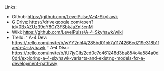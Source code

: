 Links:

* Github: https://github.com/LevelPulse/A-4-Skyhawk
* G Drive: https://drive.google.com/open?id=0BxAZUz39dY8GY3FSbkJaZnI5cnM
* Wiki: https://github.com/LevelPulse/A-4-Skyhawk/wiki
* Trello: 
      * A-4 Dev: https://trello.com/invite/b/wYY2nh14/285bd01bb7a1174266cd219e318b1fae/a-4-skyhawk
      * A-4 Disc: https://trello.com/invite/b/tU7jyCIb/2cd0c7c461248d3ba854d4a584a0d0d4/exploring-a-4-skyhawk-variants-and-existing-models-for-a-development-pathway
